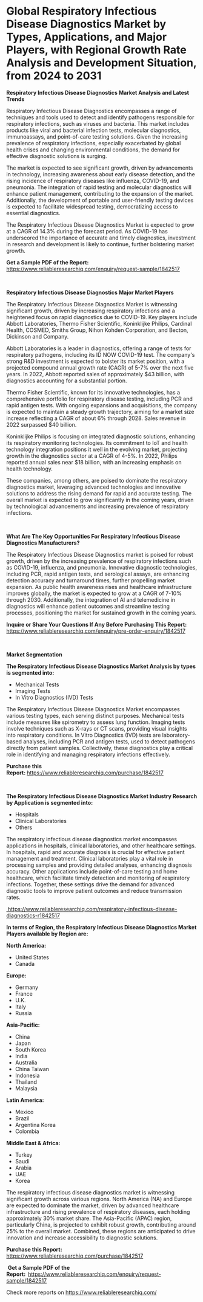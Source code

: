 <p><h1>Global Respiratory Infectious Disease Diagnostics Market by Types, Applications, and Major Players, with Regional Growth Rate Analysis and Development Situation, from 2024 to 2031</h1></p><p><strong>Respiratory Infectious Disease Diagnostics Market Analysis and Latest Trends</strong></p>
<p><p>Respiratory Infectious Disease Diagnostics encompasses a range of techniques and tools used to detect and identify pathogens responsible for respiratory infections, such as viruses and bacteria. This market includes products like viral and bacterial infection tests, molecular diagnostics, immunoassays, and point-of-care testing solutions. Given the increasing prevalence of respiratory infections, especially exacerbated by global health crises and changing environmental conditions, the demand for effective diagnostic solutions is surging.</p><p>The market is expected to see significant growth, driven by advancements in technology, increasing awareness about early disease detection, and the rising incidence of respiratory diseases like influenza, COVID-19, and pneumonia. The integration of rapid testing and molecular diagnostics will enhance patient management, contributing to the expansion of the market. Additionally, the development of portable and user-friendly testing devices is expected to facilitate widespread testing, democratizing access to essential diagnostics.</p><p>The Respiratory Infectious Disease Diagnostics Market is expected to grow at a CAGR of 14.3% during the forecast period. As COVID-19 has underscored the importance of accurate and timely diagnostics, investment in research and development is likely to continue, further bolstering market growth.</p></p>
<p><strong>Get a Sample PDF of the Report:&nbsp;</strong> <a href="https://www.reliableresearchiq.com/enquiry/request-sample/1842517?utm_campaign=99&utm_medium=2&utm_source=Github&utm_content=ia&utm_term=01012025&utm_id=respiratory-infectious-disease-diagnostics">https://www.reliableresearchiq.com/enquiry/request-sample/1842517</a></p>
<p>&nbsp;</p>
<p><strong>Respiratory Infectious Disease Diagnostics Major Market Players</strong></p>
<p><p>The Respiratory Infectious Disease Diagnostics Market is witnessing significant growth, driven by increasing respiratory infections and a heightened focus on rapid diagnostics due to COVID-19. Key players include Abbott Laboratories, Thermo Fisher Scientific, Koninklijke Philips, Cardinal Health, COSMED, Smiths Group, Nihon Kohden Corporation, and Becton, Dickinson and Company.</p><p>Abbott Laboratories is a leader in diagnostics, offering a range of tests for respiratory pathogens, including its ID NOW COVID-19 test. The company's strong R&D investment is expected to bolster its market position, with a projected compound annual growth rate (CAGR) of 5-7% over the next five years. In 2022, Abbott reported sales of approximately $43 billion, with diagnostics accounting for a substantial portion.</p><p>Thermo Fisher Scientific, known for its innovative technologies, has a comprehensive portfolio for respiratory disease testing, including PCR and rapid antigen tests. With ongoing expansions and acquisitions, the company is expected to maintain a steady growth trajectory, aiming for a market size increase reflecting a CAGR of about 6% through 2028. Sales revenue in 2022 surpassed $40 billion.</p><p>Koninklijke Philips is focusing on integrated diagnostic solutions, enhancing its respiratory monitoring technologies. Its commitment to IoT and health technology integration positions it well in the evolving market, projecting growth in the diagnostics sector at a CAGR of 4-5%. In 2022, Philips reported annual sales near $18 billion, with an increasing emphasis on health technology.</p><p>These companies, among others, are poised to dominate the respiratory diagnostics market, leveraging advanced technologies and innovative solutions to address the rising demand for rapid and accurate testing. The overall market is expected to grow significantly in the coming years, driven by technological advancements and increasing prevalence of respiratory infections.</p></p>
<p>&nbsp;</p>
<p><strong>What Are The Key Opportunities For Respiratory Infectious Disease Diagnostics Manufacturers?</strong></p>
<p><p>The Respiratory Infectious Disease Diagnostics market is poised for robust growth, driven by the increasing prevalence of respiratory infections such as COVID-19, influenza, and pneumonia. Innovative diagnostic technologies, including PCR, rapid antigen tests, and serological assays, are enhancing detection accuracy and turnaround times, further propelling market expansion. As public health awareness rises and healthcare infrastructure improves globally, the market is expected to grow at a CAGR of 7-10% through 2030. Additionally, the integration of AI and telemedicine in diagnostics will enhance patient outcomes and streamline testing processes, positioning the market for sustained growth in the coming years.</p></p>
<p><strong>Inquire or Share Your Questions If Any Before Purchasing This Report:</strong> <a href="https://www.reliableresearchiq.com/enquiry/pre-order-enquiry/1842517?utm_campaign=99&utm_medium=2&utm_source=Github&utm_content=ia&utm_term=01012025&utm_id=respiratory-infectious-disease-diagnostics">https://www.reliableresearchiq.com/enquiry/pre-order-enquiry/1842517</a></p>
<p>&nbsp;</p>
<p><strong>Market Segmentation</strong></p>
<p><strong>The Respiratory Infectious Disease Diagnostics Market Analysis by types is segmented into:</strong></p>
<p><ul><li>Mechanical Tests</li><li>Imaging Tests</li><li>In Vitro Diagnostics (IVD) Tests</li></ul></p>
<p><p>The Respiratory Infectious Disease Diagnostics Market encompasses various testing types, each serving distinct purposes. Mechanical tests include measures like spirometry to assess lung function. Imaging tests involve techniques such as X-rays or CT scans, providing visual insights into respiratory conditions. In Vitro Diagnostics (IVD) tests are laboratory-based analyses, including PCR and antigen tests, used to detect pathogens directly from patient samples. Collectively, these diagnostics play a critical role in identifying and managing respiratory infections effectively.</p></p>
<p><strong>Purchase this Report:&nbsp;</strong><a href="https://www.reliableresearchiq.com/purchase/1842517?utm_campaign=99&utm_medium=2&utm_source=Github&utm_content=ia&utm_term=01012025&utm_id=respiratory-infectious-disease-diagnostics">https://www.reliableresearchiq.com/purchase/1842517</a></p>
<p>&nbsp;</p>
<p><strong>The Respiratory Infectious Disease Diagnostics Market Industry Research by Application is segmented into:</strong></p>
<p><ul><li>Hospitals</li><li>Clinical Laboratories</li><li>Others</li></ul></p>
<p><p>The respiratory infectious disease diagnostics market encompasses applications in hospitals, clinical laboratories, and other healthcare settings. In hospitals, rapid and accurate diagnosis is crucial for effective patient management and treatment. Clinical laboratories play a vital role in processing samples and providing detailed analyses, enhancing diagnosis accuracy. Other applications include point-of-care testing and home healthcare, which facilitate timely detection and monitoring of respiratory infections. Together, these settings drive the demand for advanced diagnostic tools to improve patient outcomes and reduce transmission rates.</p></p>
<p><a href="https://www.reliableresearchiq.com/respiratory-infectious-disease-diagnostics-r1842517?utm_campaign=99&utm_medium=2&utm_source=Github&utm_content=ia&utm_term=01012025&utm_id=respiratory-infectious-disease-diagnostics">&nbsp;https://www.reliableresearchiq.com/respiratory-infectious-disease-diagnostics-r1842517</a></p>
<p><strong>In terms of Region, the Respiratory Infectious Disease Diagnostics Market Players available by Region are:</strong></p>
<p>
    <p> <strong> North America: </strong>
        <ul>
            <li>United States</li>
            <li>Canada</li>
        </ul>
        </p> 
    <p> <strong> Europe: </strong>
        <ul>
            <li>Germany</li>
            <li>France</li>
            <li>U.K.</li>
            <li>Italy</li>
            <li>Russia</li>
        </ul>
        </p> 
    <p> <strong> Asia-Pacific: </strong>
        <ul>
            <li>China</li>
            <li>Japan</li>
            <li>South Korea</li>
            <li>India</li>
            <li>Australia</li>
            <li>China Taiwan</li>
            <li>Indonesia</li>
            <li>Thailand</li>
            <li>Malaysia</li>
        </ul>
        </p> 
    <p> <strong> Latin America: </strong>
        <ul>
            <li>Mexico</li>
            <li>Brazil</li>
            <li>Argentina Korea</li>
            <li>Colombia</li>
        </ul>
        </p> 
    <p> <strong> Middle East & Africa: </strong>
        <ul>
            <li>Turkey</li>
            <li>Saudi</li>
            <li>Arabia</li>
            <li>UAE</li>
            <li>Korea</li>
        </ul>
    </p>
    </p>
<p><p>The respiratory infectious disease diagnostics market is witnessing significant growth across various regions. North America (NA) and Europe are expected to dominate the market, driven by advanced healthcare infrastructure and rising prevalence of respiratory diseases, each holding approximately 30% market share. The Asia-Pacific (APAC) region, particularly China, is projected to exhibit robust growth, contributing around 25% to the overall market. Combined, these regions are anticipated to drive innovation and increase accessibility to diagnostic solutions.</p></p>
<p><strong>Purchase this Report: </strong><a href="https://www.reliableresearchiq.com/purchase/1842517?utm_campaign=99&utm_medium=2&utm_source=Github&utm_content=ia&utm_term=01012025&utm_id=respiratory-infectious-disease-diagnostics">https://www.reliableresearchiq.com/purchase/1842517</a></p>
<p>&nbsp;<strong>Get a Sample PDF of the Report:&nbsp;&nbsp;</strong><a href="https://www.reliableresearchiq.com/enquiry/request-sample/1842517?utm_campaign=99&utm_medium=2&utm_source=Github&utm_content=ia&utm_term=01012025&utm_id=respiratory-infectious-disease-diagnostics">https://www.reliableresearchiq.com/enquiry/request-sample/1842517</a></p>
<p><strong></strong></p>
<p>Check more reports on <a href="https://www.reliableresearchiq.com/?utm_campaign=99&utm_medium=2&utm_source=Github&utm_content=ia&utm_term=01012025&utm_id=respiratory-infectious-disease-diagnostics">https://www.reliableresearchiq.com/</a></p>